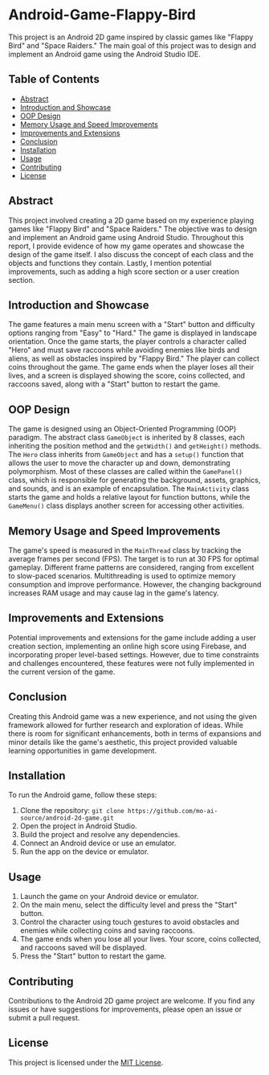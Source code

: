 # Android-Game-Flappy-Bird

This project is an Android 2D game inspired by classic games like "Flappy Bird" and "Space Raiders." The main goal of this project was to design and implement an Android game using the Android Studio IDE.

## Table of Contents
- [Abstract](#abstract)
- [Introduction and Showcase](#introduction-and-showcase)
- [OOP Design](#oop-design)
- [Memory Usage and Speed Improvements](#memory-usage-and-speed-improvements)
- [Improvements and Extensions](#improvements-and-extensions)
- [Conclusion](#conclusion)
- [Installation](#installation)
- [Usage](#usage)
- [Contributing](#contributing)
- [License](#license)

## Abstract
This project involved creating a 2D game based on my experience playing games like "Flappy Bird" and "Space Raiders." The objective was to design and implement an Android game using Android Studio. Throughout this report, I provide evidence of how my game operates and showcase the design of the game itself. I also discuss the concept of each class and the objects and functions they contain. Lastly, I mention potential improvements, such as adding a high score section or a user creation section.

## Introduction and Showcase
The game features a main menu screen with a "Start" button and difficulty options ranging from "Easy" to "Hard." The game is displayed in landscape orientation. Once the game starts, the player controls a character called "Hero" and must save raccoons while avoiding enemies like birds and aliens, as well as obstacles inspired by "Flappy Bird." The player can collect coins throughout the game. The game ends when the player loses all their lives, and a screen is displayed showing the score, coins collected, and raccoons saved, along with a "Start" button to restart the game.

## OOP Design
The game is designed using an Object-Oriented Programming (OOP) paradigm. The abstract class `GameObject` is inherited by 8 classes, each inheriting the position method and the `getWidth()` and `getHeight()` methods. The `Hero` class inherits from `GameObject` and has a `setup()` function that allows the user to move the character up and down, demonstrating polymorphism. Most of these classes are called within the `GamePanel()` class, which is responsible for generating the background, assets, graphics, and sounds, and is an example of encapsulation. The `MainActivity` class starts the game and holds a relative layout for function buttons, while the `GameMenu()` class displays another screen for accessing other activities.

## Memory Usage and Speed Improvements
The game's speed is measured in the `MainThread` class by tracking the average frames per second (FPS). The target is to run at 30 FPS for optimal gameplay. Different frame patterns are considered, ranging from excellent to slow-paced scenarios. Multithreading is used to optimize memory consumption and improve performance. However, the changing background increases RAM usage and may cause lag in the game's latency.

## Improvements and Extensions
Potential improvements and extensions for the game include adding a user creation section, implementing an online high score using Firebase, and incorporating proper level-based settings. However, due to time constraints and challenges encountered, these features were not fully implemented in the current version of the game.

## Conclusion
Creating this Android game was a new experience, and not using the given framework allowed for further research and exploration of ideas. While there is room for significant enhancements, both in terms of expansions and minor details like the game's aesthetic, this project provided valuable learning opportunities in game development.

## Installation
To run the Android game, follow these steps:

1. Clone the repository: `git clone https://github.com/mo-ai-source/android-2d-game.git`
2. Open the project in Android Studio.
3. Build the project and resolve any dependencies.
4. Connect an Android device or use an emulator.
5. Run the app on the device or emulator.

## Usage
1. Launch the game on your Android device or emulator.
2. On the main menu, select the difficulty level and press the "Start" button.
3. Control the character using touch gestures to avoid obstacles and enemies while collecting coins and saving raccoons.
4. The game ends when you lose all your lives. Your score, coins collected, and raccoons saved will be displayed.
5. Press the "Start" button to restart the game.

## Contributing
Contributions to the Android 2D game project are welcome. If you find any issues or have suggestions for improvements, please open an issue or submit a pull request.

## License
This project is licensed under the [MIT License](LICENSE).
